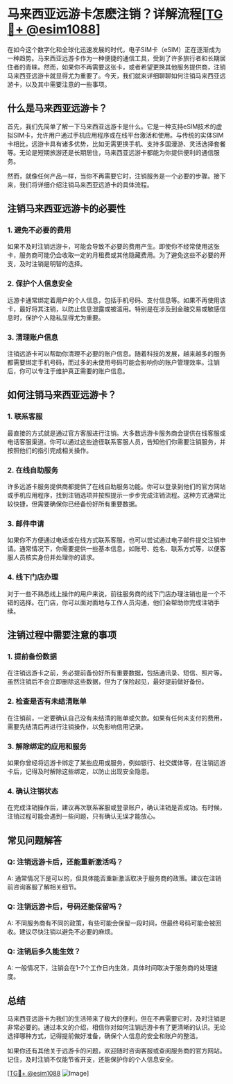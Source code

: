 # 马来西亚远游卡怎麽注销？详解流程[[TG💪+ @esim1088](https://t.me/s/esim1088)]

在如今这个数字化和全球化迅速发展的时代，电子SIM卡（eSIM）正在逐渐成为一种趋势。马来西亚远游卡作为一种便捷的通信工具，受到了许多旅行者和长期居住者的青睐。然而，如果你不再需要这张卡，或者希望更换其他服务提供商，注销马来西亚远游卡就显得尤为重要了。今天，我们就来详细聊聊如何注销马来西亚远游卡，以及其中需要注意的一些事项。

## 什么是马来西亚远游卡？

首先，我们先简单了解一下马来西亚远游卡是什么。它是一种支持eSIM技术的虚拟SIM卡，允许用户通过手机应用程序或在线平台激活和使用。与传统的实体SIM卡相比，远游卡具有诸多优势，比如无需更换手机、支持多国漫游、灵活选择套餐等。无论是短期旅游还是长期居住，马来西亚远游卡都能为你提供便利的通信服务。

然而，就像任何产品一样，当你不再需要它时，注销服务是一个必要的步骤。接下来，我们将详细介绍注销马来西亚远游卡的具体流程。

## 注销马来西亚远游卡的必要性

### 1. **避免不必要的费用**

如果不及时注销远游卡，可能会导致不必要的费用产生。即使你不经常使用这张卡，服务商可能仍会收取一定的月租费或其他隐藏费用。为了避免这些不必要的开支，及时注销是明智的选择。

### 2. **保护个人信息安全**

远游卡通常绑定着用户的个人信息，包括手机号码、支付信息等。如果不再使用该卡，最好将其注销，以防止信息泄露或被滥用。特别是在涉及到金融交易或敏感信息时，保护个人隐私显得尤为重要。

### 3. **清理账户信息**

注销远游卡可以帮助你清理不必要的账户信息。随着科技的发展，越来越多的服务都需要绑定手机号码，而过多的未使用号码可能会影响你的账户管理效率。注销后，你可以专注于维护真正需要的账户信息。

## 如何注销马来西亚远游卡？

### 1. **联系客服**

最直接的方式就是通过官方客服进行注销。大多数远游卡服务商会提供在线客服或电话客服渠道。你可以通过这些途径联系客服人员，告知他们你需要注销服务，并按照他们的指引完成相关操作。

### 2. **在线自助服务**

许多远游卡服务提供商都提供了在线自助服务功能。你可以登录到他们的官方网站或手机应用程序，找到注销选项并按照提示一步步完成注销流程。这种方式通常比较快捷，但需要确保你已经备份好所有重要数据。

### 3. **邮件申请**

如果你不方便通过电话或在线方式联系客服，也可以尝试通过电子邮件提交注销申请。通常情况下，你需要提供一些基本信息，如账号、姓名、联系方式等，以便客服人员核实身份并处理你的请求。

### 4. **线下门店办理**

对于一些不熟悉线上操作的用户来说，前往服务商的线下门店办理注销也是一个不错的选择。在门店，你可以面对面地与工作人员沟通，他们会帮助你完成注销手续。

## 注销过程中需要注意的事项

### 1. **提前备份数据**

在注销远游卡之前，务必提前备份好所有重要数据，包括通讯录、短信、照片等。虽然注销后不会立即删除这些数据，但为了保险起见，最好提前做好备份。

### 2. **检查是否有未结清账单**

在注销前，一定要确认自己没有未结清的账单或欠款。如果有任何未支付的费用，需要先结清后再进行注销操作，以免影响信用记录。

### 3. **解除绑定的应用和服务**

如果你曾经将远游卡绑定了某些应用或服务，例如银行、社交媒体等，在注销远游卡后，记得及时解除这些绑定，以防止出现安全隐患。

### 4. **确认注销状态**

在完成注销操作后，建议再次联系客服或登录账户，确认注销是否成功。有时候，注销过程可能会遇到一些问题，只有确认无误才能放心。

## 常见问题解答

### Q: 注销远游卡后，还能重新激活吗？
A: 通常情况下是可以的，但具体能否重新激活取决于服务商的政策。建议在注销前咨询客服了解相关细节。

### Q: 注销远游卡后，号码还能保留吗？
A: 不同服务商有不同的政策，有些可能会保留一段时间，但最终号码可能会被回收。建议尽快注销以避免不必要的麻烦。

### Q: 注销后多久能生效？
A: 一般情况下，注销会在1-7个工作日内生效，具体时间取决于服务商的处理速度。

## 总结

马来西亚远游卡为我们的生活带来了极大的便利，但在不再需要它时，及时注销是非常必要的。通过本文的介绍，相信你对如何注销远游卡有了更清晰的认识。无论选择哪种方式，记得提前做好准备，确保个人信息的安全和账户的整洁。

如果你还有其他关于远游卡的问题，欢迎随时咨询客服或查阅服务商的官方网站。记住，及时注销不仅能节省开支，还能保护你的个人信息安全。

[[TG💪+ @esim1088](https://t.me/s/esim1088) ![Image](https://i.postimg.cc/4NQfJmqS/Snipaste-2025-05-13-00-14-12.png)]